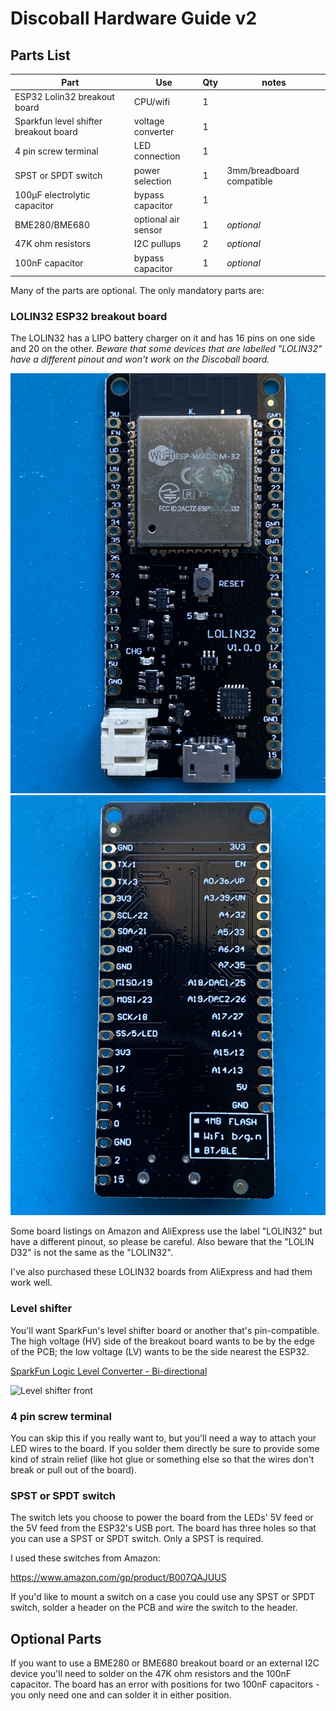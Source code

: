 # Discoball Hardware Guide v2

## Parts List

| Part | Use | Qty|notes|
|----|----|---|----|
|ESP32 Lolin32 breakout board| CPU/wifi | 1|
|Sparkfun level shifter breakout board|voltage converter|1|
|4 pin screw terminal|LED connection|1|
|SPST or SPDT switch|power selection|1|3mm/breadboard compatible|
|100µF electrolytic capacitor|bypass capacitor|1|
|BME280/BME680|optional air sensor|1|_optional_|
|47K ohm resistors|I2C pullups|2|_optional_|
|100nF capacitor|bypass capacitor|1|_optional_|

Many of the parts are optional. The only mandatory parts are:

### LOLIN32 ESP32 breakout board

The LOLIN32 has a LIPO battery charger on it and has 16 pins on one side and 20 on the other. *Beware that some devices that are labelled "LOLIN32" have a different pinout and won't work on the Discoball board.*

![LOLIN32 front](docs/img/lolin32-front.jpg) 
![LOLIN32 back](docs/img/lolin32-back.jpg) 

Some board listings on Amazon and AliExpress use the label "LOLIN32" but have a different pinout, so please be careful. Also beware that the "LOLIN D32" is not the same as the "LOLIN32".

I've also purchased these LOLIN32 boards from AliExpress and had them work well.


### Level shifter

You'll want SparkFun's level shifter board or another that's pin-compatible. The high voltage (HV) side of the breakout board wants to be by the edge of the PCB; the low voltage (LV) wants to be the side nearest the ESP32.

[SparkFun Logic Level Converter - Bi-directional](https://www.sparkfun.com/products/12009)

![Level shifter front](docs/img/level-shifter-front.jpg) 


### 4 pin screw terminal

You can skip this if you really want to, but you'll need a way to attach your LED wires to the board. If you solder them directly be sure to provide some kind of strain relief (like hot glue or something else so that the wires don't break or pull out of the board).

### SPST or SPDT switch

The switch lets you choose to power the board from the LEDs' 5V feed or the 5V  feed from the ESP32's USB port. The board has three holes so that you can use a SPST or SPDT switch. Only a SPST is required.

I used these switches from Amazon: 

https://www.amazon.com/gp/product/B007QAJUUS

If you'd like to mount a switch on a case you could use any SPST or SPDT switch, solder a header on the PCB and wire the switch to the header.

## Optional Parts

If you want to use a BME280 or BME680 breakout board or an external I2C device you'll need to solder on the 47K ohm resistors and the 100nF capacitor. The board has an error with positions for two 100nF capacitors - you only need one and can solder it in either position.
